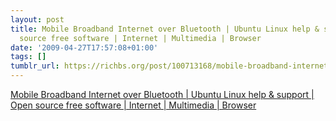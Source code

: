```yaml
---
layout: post
title: Mobile Broadband Internet over Bluetooth | Ubuntu Linux help & support | Open
  source free software | Internet | Multimedia | Browser
date: '2009-04-27T17:57:08+01:00'
tags: []
tumblr_url: https://richbs.org/post/100713168/mobile-broadband-internet-over-bluetooth-ubuntu
---
```

[Mobile Broadband Internet over Bluetooth | Ubuntu Linux help & support | Open source free software | Internet | Multimedia | Browser](http://ubuntu-help.co.cc/index.php/ubuntu-help/35-internet/46-mobile-broadband-internet-over-bluetooth)  

